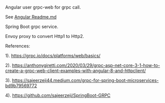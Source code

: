 Angular user grpc-web for grpc call.


See [Angular Readme.md](angular-demo/README.md)
 
Spring Boot grpc service.

Envoy proxy to convert Http1 to Http2.



References:

1). https://grpc.io/docs/platforms/web/basics/

2). https://anthonygiretti.com/2020/03/29/grpc-asp-net-core-3-1-how-to-create-a-grpc-web-client-examples-with-angular-8-and-httpclient/

3). https://sajeerzeji44.medium.com/grpc-for-spring-boot-microservices-bd9b79569772

4). https://github.com/sajeerzeji/SpringBoot-GRPC
